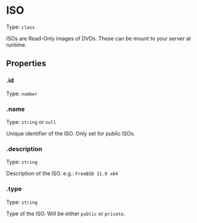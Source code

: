 # ISO

Type: `class`

ISOs are Read-Only images of DVDs. These can be mount to your server at runtime.

## Properties

### .id

Type: `number`

### .name

Type: `string` or `null`

Unique identifier of the ISO. Only set for public ISOs.

### .description

Type: `string`

Description of the ISO. e.g.: `FreeBSD 11.0 x64`

### .type

Type: `string`

Type of the ISO. Will be either `public` or `private`.
